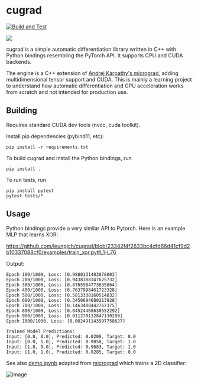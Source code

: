 # cugrad

[![Build and Test](https://github.com/leungjch/cugrad/actions/workflows/workflow.yml/badge.svg)](https://github.com/leungjch/cugrad/actions/workflows/workflow.yml)

![](examples/graphs/layer_compute_graph.png)

cugrad is a simple automatic differentiation library written in C++ with Python bindings resembling the PyTorch API. It supports CPU and CUDA backends.

The engine is a C++ extension of [Andrej Karpathy's micrograd](https://github.com/karpathy/micrograd), adding multidimensional tensor support and CUDA. This is mainly a learning project to understand how automatic differentiation and GPU acceleration works from scratch and not intended for production use.

## Building

Requires standard CUDA dev tools (nvcc, cuda toolkit). 

Install pip dependencies (pybind11, etc):
```
pip install -r requirements.txt
```

To build cugrad and install the Python bindings, run
```bash.
pip install .
```

To run tests, run
```bash.
pip install pytest
pytest tests/*
```

## Usage

Python bindings provide a very similar API to Pytorch. Here is an example MLP that learns XOR:

https://github.com/leungjch/cugrad/blob/23342f4f2633bc4dfd66d41cf9d2b10337088cf0/examples/train_xor.py#L1-L76

Output:
```
Epoch 100/1000, Loss: [0.9880131483078003]
Epoch 200/1000, Loss: [0.9438388347625732]
Epoch 300/1000, Loss: [0.8765984773635864]
Epoch 400/1000, Loss: [0.7637998461723328]
Epoch 500/1000, Loss: [0.5813338160514832]
Epoch 600/1000, Loss: [0.3450694680213928]
Epoch 700/1000, Loss: [0.1463480442762375]
Epoch 800/1000, Loss: [0.04524468630552292]
Epoch 900/1000, Loss: [0.011270132847130299]
Epoch 1000/1000, Loss: [0.002491143997758627]

Trained Model Predictions:
Input: [0.0, 0.0], Predicted: 0.0209, Target: 0.0
Input: [0.0, 1.0], Predicted: 0.9858, Target: 1.0
Input: [1.0, 0.0], Predicted: 0.9683, Target: 1.0
Input: [1.0, 1.0], Predicted: 0.0285, Target: 0.0
```

See also [demo.ipynb](https://github.com/leungjch/cugrad/blob/main/examples/demo.ipynb) adapted from [micrograd](https://github.com/karpathy/micrograd/blob/master/demo.ipynb) which trains a 2D classifier:

![image](https://github.com/user-attachments/assets/5aaf034e-294b-403c-b3cc-d48ceae423f0)

